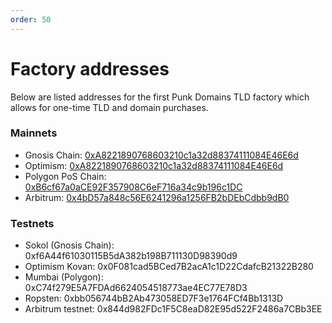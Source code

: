 ```yaml
---
order: 50
---
```


# Factory addresses

Below are listed addresses for the first Punk Domains TLD factory which allows for one-time TLD and domain purchases.

### Mainnets

- Gnosis Chain: [0xA8221890768603210c1a32d88374111084E46E6d](https://blockscout.com/xdai/mainnet/address/0xA8221890768603210c1a32d88374111084E46E6d)
- Optimism: [0xA8221890768603210c1a32d88374111084E46E6d](https://optimistic.etherscan.io/address/0xA8221890768603210c1a32d88374111084E46E6d)
- Polygon PoS Chain: [0xB6cf67a0aCE92F357908C6eF716a34c9b196c1DC](https://polygonscan.com/address/0xB6cf67a0aCE92F357908C6eF716a34c9b196c1DC)
- Arbitrum: [0x4bD57a848c56E6241296a1256FB2bDEbCdbb9dB0](https://arbiscan.io/address/0x4bD57a848c56E6241296a1256FB2bDEbCdbb9dB0)

### Testnets

- Sokol (Gnosis Chain): 0xf6A44f61030115B5dA382b198B711130D98390d9
- Optimism Kovan: 0x0F081cad5BCed7B2acA1c1D22CdafcB21322B280
- Mumbai (Polygon): 0xC74f279E5A7FDAd6624054518773ae4EC77E78D3
- Ropsten: 0xbb056744bB2Ab473058ED7F3e1764FCf4Bb1313D
- Arbitrum testnet: 0x844d982FDc1F5C8eaD82E95d522F2486a7CBb3EE
